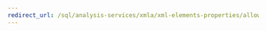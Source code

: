 ```yaml
---
redirect_url: /sql/analysis-services/xmla/xml-elements-properties/allowoverwrite-element-xmla?toc=%2fsql%2fanalysis-services%2fxmla%2fxml-elements-properties%2ftoc.json
---
```

